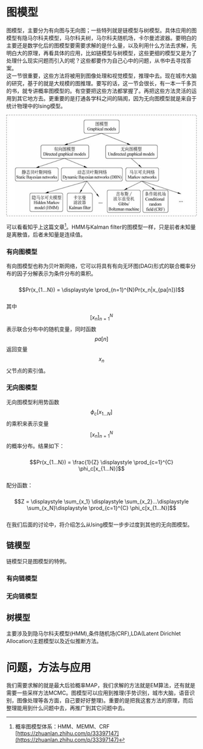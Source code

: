 # 图模型

图模型，主要分为有向图与无向图；一些特列就是链模型与树模型。具体应用的图模型有隐马尔科夫模型，马尔科夫树，马尔科夫随机场，卡尔曼滤波器。要明白的主要还是数学化后的图模型要需要求解的是什么量，以及利用什么方法去求解，先明白大的原理，再看具体的应用，比如链模型与树模型，这些更细的模型又是为了处理什么现实问题而引入的呢？这些都要作为自己心中的问题，从书中去寻找答案。  
这一节很重要，这些方法将被用到图像处理和视觉模型，推理中去。现在城市大脑的研究，基于的就是大规模的图推理。要写的话，这一节会很长，有一本一千多页的书，就专讲概率图模型的。有空要把这些方法都掌握了。再把这些方法灵活的运用到其它地方去。更重要的是打通各学科之间的隔阂，因为无向图模型就是来自于统计物理中的Ising模型。

![](/assets/Graph_model.png)

可以看看知乎上这篇文章[^1]。HMM与Kalman filter的图模型一样，只是前者未知量是离散值，后者未知量是连续值。

### 有向图模型

有向图模型也称为贝叶斯网络，它可以将具有有向无环图\(DAG\)形式的联合概率分布的因子分解表示为条件分布的乘积。  
  $$Pr(x_{1...N}) = \displaystyle \prod_{n=1}^{N}Pr(x_n|x_{pa[n]})$$  
其中$$[x_n]_{n=1}^N$$表示联合分布中的随机变量，同时函数$$pa[n]$$返回变量$$x_n$$父节点的索引值。

### 无向图模型

无向图模型利用势函数$$\phi_c[x_{1...N}]$$的乘积来表示变量$$[x_n]_{n=1}^N$$的概率分布。结果如下：  
  $$Pr(x_{1...N}) = \frac{1}{Z} \displaystyle \prod_{c=1}^{C} \phi_c[x_{1...N}]$$  
配分函数：  
  $$Z = \displaystyle \sum_{x_1} \displaystyle \sum_{x_2}...\displaystyle \sum_{x_N}\displaystyle \prod_{c=1}^{C} \phi_c[x_{1...N}]$$  
在我们后面的讨论中，将介绍怎么从Ising模型一步步过度到其他的无向图模型。

## 链模型

链模型只是图模型的特例。

### 有向链模型

### 无向链模型

## 树模型

主要涉及到隐马尔科夫模型\(HMM\),条件随机场\(CRF\),LDA\(Latent Dirichlet Allocation\)主题模型以及近似推断方法。

# 问题，方法与应用

我们需要求解的就是最大后验概率MAP，我们求解的方法就是EM算法，还有就是需要一些采样方法MCMC。图模型可以应用到推理(手势识别，城市大脑，语音识别，图像处理等各方面，自己要好好整理)。重要的是把我这套方法的原理，而后整理能用到什么问题中去，再推广到其它问题中去。  

[^1]:  概率图模型体系：HMM、MEMM、CRF [https://zhuanlan.zhihu.com/p/33397147](https://zhuanlan.zhihu.com/p/33397147)

